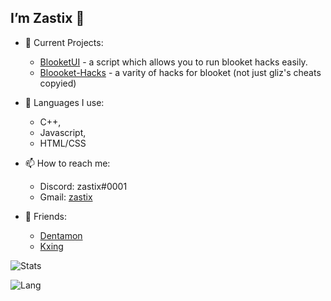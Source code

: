 ## I’m Zastix 👋

- 👀 Current Projects:
  - [BlooketUI](https://github.com/ZasticBradyn/Blooket-CheatHUB) - a script which allows you to run blooket hacks easily.
  - [Bloooket-Hacks](https://github.com/ZasticBradyn/Blooket-Hacks) - a varity of hacks for blooket (not just gliz's cheats copyied)
  
  
- 🌱 Languages I use:
  - C++,
  - Javascript,
  - HTML/CSS
  
- 📫 How to reach me:
  - Discord: zastix#0001
  - Gmail: [zastix](https://mail.google.com/mail/?view=cm&fs=1&to=zastixxoncrack@gmail.com&su=Contact%20Me)

- 👥 Friends:
  - [Dentamon](https://github.com/Dentamon/)
  - [Kxing](https://github.com/eazyhackz)

![Stats](https://github-readme-stats.vercel.app/api?username=ZasticBradyn&count_private=true&show_icons=true&theme=dark)

![Lang](https://github-readme-stats.vercel.app/api/top-langs/?username=ZasticBradyn&theme=dark)
